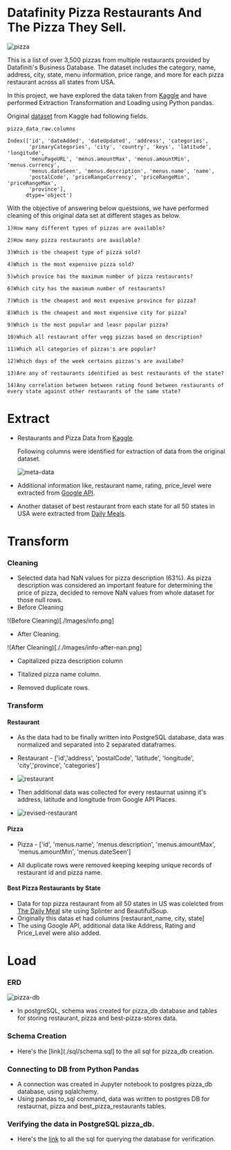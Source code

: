 # Datafinity Pizza Restaurants And The Pizza They Sell.

![pizza](Images/pizza.png)

This is a list of over 3,500 pizzas from multiple restaurants provided by Datafiniti's Business Database. The dataset includes the category, name, address, city, state, menu information, price range, and more for each pizza restaurant across all states from USA.

In this project, we have explored the data taken from [Kaggle](https://www.kaggle.com/datafiniti/pizza-restaurants-and-the-pizza-they-sell) and have performed Extraction Transformation and Loading using Python pandas.

Original [dataset](./Resources/Datafiniti_Pizza_Restaurants_and_the_Pizza_They_Sell_May19.csv) from Kaggle had following fields.
```
pizza_data_raw.columns

Index(['id', 'dateAdded', 'dateUpdated', 'address', 'categories',
       'primaryCategories', 'city', 'country', 'keys', 'latitude', 'longitude',
       'menuPageURL', 'menus.amountMax', 'menus.amountMin', 'menus.currency',
       'menus.dateSeen', 'menus.description', 'menus.name', 'name',
       'postalCode', 'priceRangeCurrency', 'priceRangeMin', 'priceRangeMax',
       'province'],
      dtype='object')
```

With the objective of answering below questsions, we have performed cleaning  of this original data set at different stages as below.
```
1)How many different types of pizzas are available?

2)How many pizza restaurants are available?

3)Which is the cheapest type of pizza sold?

4)Which is the most expensive pizza sold?

5)which provice has the maximum number of pizza restaurants?

6)Which city has the maximum number of restaurants?

7)Which is the cheapest and most expesive province for pizza?

8)Which is the cheapest and most expensive city for pizza?

9)Which is the most popular and leasr popular pizza?

10)Which all restaurant offer vegg pizzas based on description?

11)Which all categories of pizzas's are popular?

12)Which days of the week certains pizzas's are availabe?

13)Are any of restaurants identified as best restaurants of the state?

14)Any correlation between between rating found between restaurants of every state against other restaurants of the same state?

```
# Extract

 - Restaurants and Pizza Data from [Kaggle](https://www.kaggle.com/datafiniti/pizza-restaurants-and-the-pizza-they-sell).
 
   Following columns were identified for extraction of data from the original dataset.
   
   ![meta-data](./Images/meta_data.png)
   
 - Additional information like, restaurant name, rating, price_level were extracted from [Google API](https://developers.google.com/places/web-service/details).
 
 - Another dataset of best restaurant from each state for all 50 states in USA were extracted from [Daily Meals](https://www.thedailymeal.com/eat/best-pizza-every-state-slideshow).

# Transform

### Cleaning

  - Selected data had NaN values for pizza description (63%). As pizza description was considered an important feature for determining the price of pizza, decided to remove NaN values from whole dataset for those null rows.  
  - Before Cleaning
  
  !(Before Cleaning)[./Images/info.png]
  
  - After Cleaning.
  
  !(After Cleaning)[././Images/info-after-nan.png]
  
  - Capitalized pizza description column
  
  - Titalized pizza name column.
  
  - Removed duplicate rows.

### Transform

#### Restaurant

  - As the data had to be finally written into PostgreSQL database, data was normalized and separated into 2 separated dataframes.
  
  - Restaurant - ['id','address', 'postalCode', 'latitude', 'longitude', 'city','province', 'categories']
  
  - ![restaurant](./Images/restaurant.png)
  
  - Then additional data was collected for every restaurnat usinng it's address, latitude and longitude from Google API Places.
  
  - ![revised-restaurant](./Images/restaurant-after-api.png)

#### Pizza

  - Pizza - ['id', 'menus.name', 'menus.description', 'menus.amountMax', 'menus.amountMin', 'menus.dateSeen']
  
  - All duplicate rows were removed keeping keeping unique records of restaurant id and pizza name.

#### Best Pizza Restaurants by State

  - Data for top pizza restaurant from all 50 states in US was colelcted from [The Daily Meal](https://www.thedailymeal.com/eat/best-pizza-every-state-slideshow/slide-17) site using Splinter and BeautifulSoup. 
  - Originally this datas et had columns [restaurant_name,	city,	state]
  - The using Google API, additional data like Address, Rating and Price_Level were also added.

# Load

### ERD

  ![pizza-db](./Images/PIZZA_DB.png)
  
  - In postgreSQL, schema was created for pizza_db database and tables for storing restaurant, pizza and best-pizza-stores data.

### Schema Creation

  - Here's the [link](./sql/schema.sql] to the all sql for pizza_db creation.

### Connecting to DB from Python Pandas

  - A connection was created in Jupyter notebook to postgres pizza_db database, using sqlalchemy.
  - Using pandas to_sql command, data was written to postgres DB for restaurnat, pizza and best_pizza_restaurants tables.

### Verifying the data in PostgreSQL pizza_db.

   - Here's the [link](./sql/query.sql) to all the sql for querying the database for verification.

